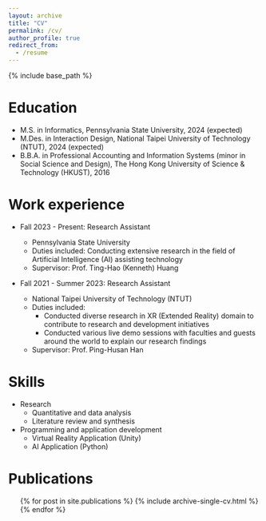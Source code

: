 ```yaml
---
layout: archive
title: "CV"
permalink: /cv/
author_profile: true
redirect_from:
  - /resume
---
```


{% include base_path %}

Education
======
* M.S. in Informatics, Pennsylvania State University, 2024 (expected)
* M.Des. in Interaction Design, National Taipei University of Technology (NTUT), 2024 (expected)
* B.B.A. in Professional Accounting and Information Systems (minor in Social Science and Design), The Hong Kong University of Science & Technology (HKUST), 2016

Work experience
======
* Fall 2023 - Present: Research Assistant
  * Pennsylvania State University
  * Duties included: Conducting extensive research in the field of Artificial Intelligence (AI) assisting technology
  * Supervisor: Prof. Ting-Hao (Kenneth) Huang

* Fall 2021 - Summer 2023: Research Assistant
  * National Taipei University of Technology (NTUT)
  * Duties included:
    * Conducted diverse research in XR (Extended Reality) domain to contribute to research and development initiatives
    * Conducted various live demo sessions with faculties and guests around the world to explain our research findings
  * Supervisor: Prof. Ping-Husan Han


Skills
======
* Research
  * Quantitative and data analysis
  * Literature review and synthesis
* Programming and application development
  * Virtual Reality Application (Unity)
  * AI Application (Python)

Publications
======
  <ul>{% for post in site.publications %}
    {% include archive-single-cv.html %}
  {% endfor %}</ul>
  
<!--
Talks
======
  <ul>{% for post in site.talks %}
    {% include archive-single-talk-cv.html %}
  {% endfor %}</ul>
-->

  
<!--
Teaching
======
  <ul>{% for post in site.teaching %}
    {% include archive-single-cv.html %}
  {% endfor %}</ul>
  -->

<!--
Service and leadership
======
* Currently signed in to 43 different slack teams
-->